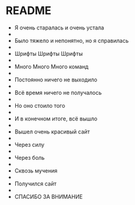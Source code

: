 # README


* Я очень старалась и очень устала
*
* Было тяжело и непонятно, но я справилась
*
* Шрифты Шрифты Шрифты
*
* Много Много Много команд
*
* Постоянно ничего не выходило
*
* Всё время ничего не получалось
*
* Но оно стоило того
*
* И в конечном итоге, всё вышло
*
* Вышел очень красивый сайт
*
* Через силу
*
* Через боль
*
* Сквозь мучения
*
* Получился сайт
*
* СПАСИБО ЗА ВНИМАНИЕ
